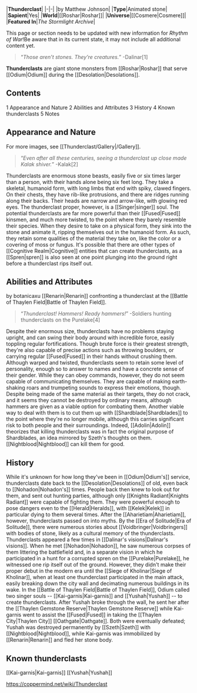 |**Thunderclast**|
|-|-|
|by Matthew Johnson|
|**Type**|Animated stone|
|**Sapient**|Yes|
|**World**|[[Roshar\|Roshar]]|
|**Universe**|[[Cosmere\|Cosmere]]|
|**Featured In**|*The Stormlight Archive*|

This page or section needs to be updated with new information for *Rhythm of War*!Be aware that in its current state, it may not include all additional content yet.

>“*Those aren’t stones. They’re creatures.*”
\-Dalinar[1]


**Thunderclasts** are giant stone monsters from [[Roshar\|Roshar]] that serve [[Odium\|Odium]] during the [[Desolation\|Desolations]].

## Contents

1 Appearance and Nature
2 Abilities and Attributes
3 History
4 Known thunderclasts
5 Notes


## Appearance and Nature
For more images, see [[Thunderclast/Gallery\|/Gallery]].
>“*Even after all these centuries, seeing a thunderclast up close made Kalak shiver.*”
\-Kalak[2]


Thunderclasts are enormous stone beasts, easily five or six times larger than a person, with their hands alone being six feet long. They take a skeletal, humanoid form, with long limbs that end with spiky, clawed fingers. On their chests, they have rib-like protrusions, and there are ridges running along their backs. Their heads are narrow and arrow-like, with glowing red eyes.
The thunderclast proper, however, is a [[Singer\|singer]] soul. The potential thunderclasts are far more powerful than their [[Fused\|Fused]] kinsmen, and much more twisted, to the point where they barely resemble their species. When they desire to take on a physical form, they sink into the stone and animate it, ripping themselves out in the humanoid form. As such, they retain some qualities of the material they take on, like the color or a covering of moss or fungus.
It's possible that there are other types of [[Cognitive Realm\|Cognitive]] entities that can create thunderclasts, as a [[Spren\|spren]] is also seen at one point plunging into the ground right before a thunderclast rips itself out.

## Abilities and Attributes
 by  botanicaxu  [[Renarin\|Renarin]] confronting a thunderclast at the [[Battle of Thaylen Field\|Battle of Thaylen Field]].
>“*Thunderclast! Hammers! Ready hammers!*”
\-Soldiers hunting thunderclasts on the Purelake[4]


Despite their enormous size, thunderclasts have no problems staying upright, and can swing their body around with incredible force, easily toppling regular fortifications. Though brute force is their greatest strength, they're also capable of precise actions such as throwing boulders, or carrying regular [[Fused\|Fused]] in their hands without crushing them.
Although warped and twisted, thunderclasts seem to retain some level of personality, enough so to answer to names and have a concrete sense of their gender. While they can obey commands, however, they do not seem capable of communicating themselves. They are capable of making earth-shaking roars and trumpeting sounds to express their emotions, though.
Despite being made of the same material as their targets, they do not crack, and it seems they cannot be destroyed by ordinary means, although hammers are given as a viable option for combating them. Another viable way to deal with them is to cut them up with [[Shardblade\|Shardblades]] to the point where they're no longer mobile, although this carries significant risk to both people and their surroundings. Indeed, [[Adolin\|Adolin]] theorizes that killing thunderclasts was in fact the original purpose of Shardblades, an idea mirrored by Szeth's thoughts on them. [[Nightblood\|Nightblood]] can kill them for good.

## History
While it's unknown for how long they've been in [[Odium\|Odium's]] service, thunderclasts date back to the [[Desolation\|Desolations]] of old, even back to [[Nohadon\|Nohadon's]] times. People back then knew to look out for them, and sent out hunting parties, although only [[Knights Radiant\|Knights Radiant]] were capable of fighting them. They were powerful enough to pose dangers even to the [[Herald\|Heralds]], with [[Kelek\|Kelek]] in particular dying to them several times. After the [[Aharietiam\|Aharietiam]], however, thunderclasts passed on into myths. By the [[Era of Solitude\|Era of Solitude]], there were numerous stories about [[Voidbringer\|Voidbringers]] with bodies of stone, likely as a cultural memory of the thunderclasts.
Thunderclasts appeared a few times in [[Dalinar's visions\|Dalinar's visions]]. When he met [[Nohadon\|Nohadon]], he saw numerous corpses of them littering the battlefield and, in a separate vision in which he participated in a hunt for a corrupted spren on the [[Purelake\|Purelake]], he witnessed one rip itself out of the ground. However, they didn't make their proper debut in the modern era until the [[Siege of Kholinar\|Siege of Kholinar]], when at least one thunderclast participated in the main attack, easily breaking down the city wall and decimating numerous buildings in its wake.
In the [[Battle of Thaylen Field\|Battle of Thaylen Field]], Odium called two singer souls -- [[Kai-garnis\|Kai-garnis]] and [[Yushah\|Yushah]] -- to create thunderclasts. After Yushah broke through the wall, he sent her after the [[Thaylen Gemstone Reserve\|Thaylen Gemstone Reserve]] while Kai-garnis went to assist the [[Fused\|Fused]] in taking the [[Thaylen City\|Thaylen City]] [[Oathgate\|Oathgate]]. Both were eventually defeated; Yushah was destroyed permanently by [[Szeth\|Szeth]] with [[Nightblood\|Nightblood]], while Kai-garnis was immobilized by [[Renarin\|Renarin]] and fled her stone body.

## Known thunderclasts
[[Kai-garnis\|Kai-garnis]]
[[Yushah\|Yushah]]


https://coppermind.net/wiki/Thunderclast
